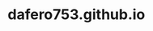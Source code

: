 # dafero753.github.io
<!DOCTYPE html>
<html lang="en">
<head>
    <meta charset="UTF-8">
    <meta name="viewport" content="width=device-width, initial-scale=1.0">
    <meta http-equiv="X-UA-Compatible" content="ie=edge">
    <title>Presentation</title>
    <link href="https://fonts.googleapis.com/css?family=Pacifico&display=swap" rel="stylesheet">
    <link href="https://fonts.googleapis.com/css?family=Indie+Flower&display=swap" rel="stylesheet">
    <style>
        .body{
            background-color: black;
            display: flex;
            justify-content: center;
            align-items: center;
        }

        .position{
            width: 80%;
            height: 100vh;
            display: flex;
            align-items: center;
            justify-content: center;
            flex-direction: column;
            background-image: url("https://images.pexels.com/photos/1330218/pexels-photo-1330218.jpeg?cs=srgb&dl=body-of-water-1330218.jpg&fm=jpg");
            background-size: 100%;
            background-repeat: no-repeat;
            overflow: hidden;   
        }

        .name, .location{
            color: green
        }
        .image{
            
            width: 200px;
            height: 200px;
            border-radius:150px;
            border: solid 5px white;
        }
        .name{
            color: whitesmoke;
            font-family: 'Pacifico', cursive;
        }
        .location{
            color: whitesmoke;
            font-family: 'Indie Flower', cursive;
        }
    </style>
</head>
<body class="body">
    <div class="position">
        <img class="image" src="mineBW.jpeg" />
        <div class="name">
            <h1>Daniel Romero</h1>
        </div>
        <div class="location">
            <h3>Envigado, Antioquia, Colombia</h3>
        </div>
    </div>
</body>
</html>
